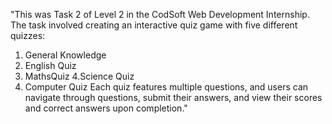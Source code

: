 "This was Task 2 of Level 2 in the CodSoft Web Development Internship. 
The task involved creating an interactive quiz game with five different quizzes: 
1. General Knowledge
2. English Quiz
3. MathsQuiz
4.Science Quiz
5. Computer Quiz
Each quiz features multiple questions, and users can navigate through questions, submit their answers, and view their scores and correct answers upon completion."
